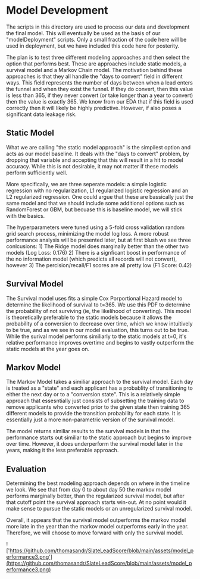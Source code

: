 # Model Development
The scripts in this directory are used to process our data and development the final model. This will eventually be used as the basis of our "modelDeployment" scripts.
Only a small fraction of the code here will be used in deployment, but we have included this code here for posterity. 

The plan is to test three different modeling approaches and then select the option that performs best. These are approaches include static models, a survival model and a Markov Chain model.
The motivation behind these approaches is that they all handle the "days to convert" field in different ways. This field represents the number of days between when a lead enters the funnel 
and when they exist the funnel. If they do convert, then this value is less than 365, if they never convert (or take longer than a year to convert) then the value is exactly 365.
We know from our EDA that if this field is used correctly then it will likely be highly predictive. However, if also poses a significant data leakage risk.

## Static Model
What we are calling "the static model approach" is the simpilest option and acts as our model baseline. It deals with the "days to convert" problem, by dropping that variable and accepting
that this will result in a hit to model accuracy. While this is not desirable, it may not matter if these models perform sufficiently well.

More specifically, we are three seperate models: a simple logistic regression with no regularization, L1 regularized logistic regression and an L2 regularized regression. 
One could argue that these are bassically just the same model and that we should include some additional options such as RandomForest or GBM, but becuase this is baseline model, we will stick with the basics.

The hyperparameters were tuned using a 5-fold cross validation random grid search process, minimizing the model log loss. A more robust performance analysis will be presented
later, but at first blush we see three conlcusions: 1) The Ridge model does marginally better than the other two models (Log Loss: 0.176) 2) There is a signficant boost in performance
of the no information model (which predicts all records will not convert), however 3) The percision/recall/F1 scores are all pretty low (F1 Score: 0.42)

## Survival Model
The Survival model uses fits a simple Cox Porportional Hazard model to determine the likelihood of survival to t=365. We use this PDF to determine the probability of not surviving (ie, the likelihood of converting). This model is theoretically preferable to the static models because it allows the probability of a conversion to decrease over time, which we know intuitively to be true, and as we see in our model evaluation, this turns out to be true. While the surival model performs similiarly to the static models at t=0, it's relative performance improves overtime and begins to vastly outperform the static models at the year goes on. 

## Markov Model
The Markov Model takes a similiar approach to the survival model. Each day is treated as a "state" and each applicant has a probablity of transitioning to either the next day or to a "conversion state". This is a relatively simple approach that essesntially just consists of subsetting the training data to remove applicants who converted prior to the given state then training 365 different models to provide the transition probability for each state. It is essentially just a more non-parametric version of the survival model.

The model returns similiar results to the survival models in that the performance starts out similiar to the static approach but begins to improve over time. However, it does underperform the survival model later in the years, making it the less preferable approach.

## Evaluation
Determining the best modeling approach depends on where in the timeline we look. We see that from day 0 to about day 50 the markov model performs marginally better, than the regularized survival model, but after that cutoff point the survival approach starts win-out. At no point would it make sense to pursue the static models or an unregularized survival model.

Overall, it appears that the survival model outperforms the markov model more late in the year than the markov model outperforms early in the year. Therefore, we will choose to move forward with only the survival model.

!['https://github.com/thomasandr/SlateLeadScore/blob/main/assets/model_performance3.png'](https://github.com/thomasandr/SlateLeadScore/blob/main/assets/model_performance3.png)
